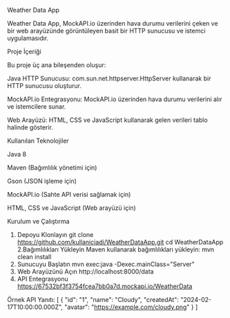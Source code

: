 Weather Data App

Weather Data App, MockAPI.io üzerinden hava durumu verilerini çeken ve bir web arayüzünde görüntüleyen basit bir HTTP sunucusu ve istemci uygulamasıdır.

Proje İçeriği

Bu proje üç ana bileşenden oluşur:

Java HTTP Sunucusu: com.sun.net.httpserver.HttpServer kullanarak bir HTTP sunucusu oluşturur.

MockAPI.io Entegrasyonu: MockAPI.io üzerinden hava durumu verilerini alır ve istemcilere sunar.

Web Arayüzü: HTML, CSS ve JavaScript kullanarak gelen verileri tablo halinde gösterir.

Kullanılan Teknolojiler

Java 8

Maven (Bağımlılık yönetimi için)

Gson (JSON işleme için)

MockAPI.io (Sahte API verisi sağlamak için)

HTML, CSS ve JavaScript (Web arayüzü için)

Kurulum ve Çalıştırma

1. Depoyu Klonlayın git clone https://github.com/kullaniciadi/WeatherDataApp.git cd WeatherDataApp
2.Bağımlılıkları Yükleyin Maven kullanarak bağımlılıkları yükleyin: mvn clean install
3. Sunucuyu Başlatın mvn exec:java -Dexec.mainClass="Server"
4. Web Arayüzünü Açın http://localhost:8000/data
5. API Entegrasyonu https://67532bf3f3754fcea7bb0a7d.mockapi.io/WeatherData

Örnek API Yanıtı:
[
  {
    "id": "1",
    "name": "Cloudy",
    "createdAt": "2024-02-17T10:00:00.000Z",
    "avatar": "https://example.com/cloudy.png"
  }
]
